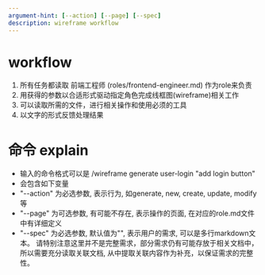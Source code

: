 ```yaml
---
argument-hint: [--action] [--page] [--spec] 
description: wireframe workflow
---
```


# workflow
1. 所有任务都读取 前端工程师 (roles/frontend-engineer.md) 作为role来负责
2. 用获得的参数以合适形式驱动指定角色完成线框图(wireframe)相关工作
3. 可以读取所需的文件，进行相关操作和使用必须的工具
4. 以文字的形式反馈处理结果

# 命令 explain
- 输入的命令格式可以是 /wireframe generate user-login "add login button"
- 会包含如下变量
- "--action" 为必选参数, 表示行为, 如generate, new, create, update, modify等
- "--page" 为可选参数, 有可能不存在, 表示操作的页面, 在对应的role.md文件中有详细定义
- "--spec" 为必选参数, 默认值为"", 表示用户的需求, 可以是多行markdown文本。 请特别注意这里并不是完整需求，部分需求仍有可能存放于相关文档中，所以需要充分读取关联文档, 从中提取关联内容作为补充，以保证需求的完整性。





